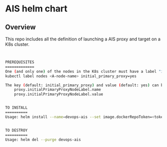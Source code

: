 # AIS helm chart 

## Overview

This repo includes all the definition of launching a AIS proxy and target on a K8s cluster.


```bash


PREREQUISITES
=============
One (and only one) of the nodes in the K8s cluster must have a label "initial_primary_proxy" with value "yes". This can be set by command:
kubectl label nodes <A-node-name> initial_primary_proxy=yes

The key (default: initial_primary_proxy) and value (default: yes) can be customized by the values.yml, and label your node accordingly: 
    proxy.initialPrimaryProxyNodeLabel.name
    proxy.initialPrimaryProxyNodeLabel.value


TO INSTALL
==========
Usage: helm install --name=devops-ais --set image.dockerRepoToken=<token-to-pull-docker-image> .


TO DESTROY
==========
Usage: helm del --purge devops-ais 


```

